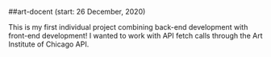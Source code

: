 ##art-docent
(start: 26 December, 2020)

This is my first individual project combining back-end development with front-end development! I wanted to work with API fetch calls through the Art Institute of Chicago API.

